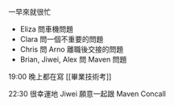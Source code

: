 
一早來就很忙
* Eliza 問車機問題
* Clara 問一個不重要的問題
* Chris 問 Arno 離職後交接的問題
* Brian, Jiwei, Alex 問 Maven 問題

19:00 晚上都在寫 [[畢業技術考]]

22:30 很幸運地 Jiwei 願意一起跟 Maven Concall 
